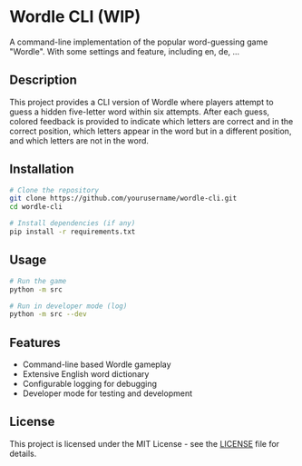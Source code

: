 # Wordle CLI (WIP)

A command-line implementation of the popular word-guessing game "Wordle". With some settings and feature, including en, de, ...

## Description

This project provides a CLI version of Wordle where players attempt to guess a hidden five-letter word within six attempts. After each guess, colored feedback is provided to indicate which letters are correct and in the correct position, which letters appear in the word but in a different position, and which letters are not in the word.

## Installation

```bash
# Clone the repository
git clone https://github.com/yourusername/wordle-cli.git
cd wordle-cli

# Install dependencies (if any)
pip install -r requirements.txt
```

## Usage

```bash
# Run the game
python -m src

# Run in developer mode (log)
python -m src --dev
```

## Features

- Command-line based Wordle gameplay
- Extensive English word dictionary
- Configurable logging for debugging
- Developer mode for testing and development

## License

This project is licensed under the MIT License - see the [LICENSE](LICENSE) file for details.
